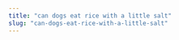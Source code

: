 ```yaml
---
title: "can dogs eat rice with a little salt"
slug: "can-dogs-eat-rice-with-a-little-salt"
---
```


